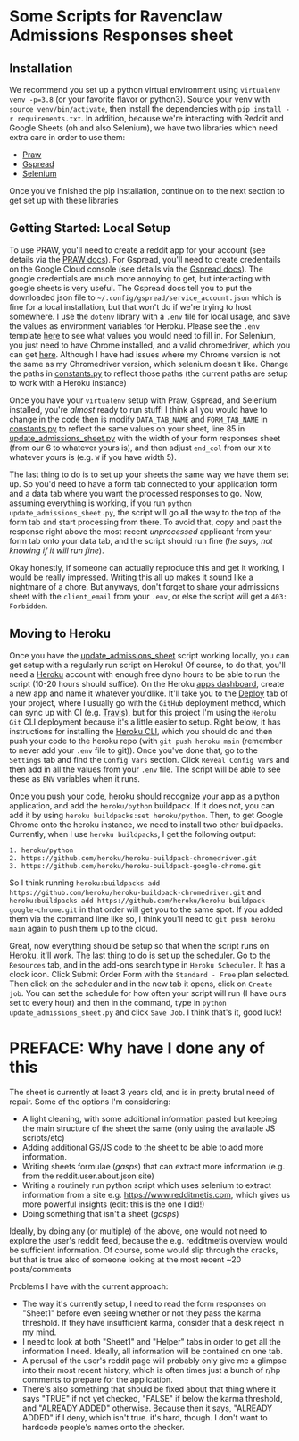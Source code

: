 # Some Scripts for Ravenclaw Admissions Responses sheet


## Installation
We recommend you set up a python virtual environment using `virtualenv venv -p=3.8` (or your favorite
flavor or python3). Source your venv with `source venv/bin/activate`, then install the dependencies with
`pip install -r requirements.txt`. In addition, because we're interacting with Reddit and Google Sheets
(oh and also Selenium), we have two libraries which need extra care in order to use them:
- [Praw](https://github.com/praw-dev/praw)
- [Gspread](https://github.com/burnash/gspread)
- [Selenium](https://github.com/SeleniumHQ/selenium)

Once you've finished the pip installation, continue on to the next section to get set up with these libraries

## Getting Started: Local Setup
To use PRAW, you'll need to create a reddit app for your account (see details via the 
[PRAW docs](https://praw.readthedocs.io/en/stable/getting_started/authentication.html)). 
For Gspread, you'll need to create credentails on the Google Cloud console (see details via the
[Gspread docs](https://docs.gspread.org/en/latest/oauth2.html)). The google credentials are much more
annoying to get, but interacting with google sheets is very useful. 
The Gspread docs tell you to put the downloaded json file to `~/.config/gspread/service_account.json` which is
fine for a local installation, but that won't do if we're trying to host somewhere. 
I use the `dotenv` library with a `.env` file for local usage,
and save the values as environment variables for Heroku. Please see the `.env` template [here](.env.template)
to see what values you would need to fill in. For Selenium, you just need to have Chrome installed,
and a valid chromedriver, which you can get [here](https://chromedriver.chromium.org/). Although I have had issues
where my Chrome version is not the same as my Chromedriver version, which selenium doesn't like. Change the paths in 
[constants.py](constants.py) to reflect those paths (the current paths are setup to work with a Heroku instance)


Once you have your `virtualenv` setup with Praw, Gspread, and Selenium installed, you're *almost* ready to 
run stuff! I think all you would have to change in the code then is modify `DATA_TAB_NAME` and `FORM_TAB_NAME` in 
[constants.py](constants.py) to reflect the same values on your sheet, line 85 in 
[update_admissions_sheet.py](update_admissions_sheet.py) with the width of your form responses sheet (from our 
6 to whatever yours is), and then adjust `end_col` from our `X` to whatever yours is (e.g. `W` if you have width 5).

The last thing to do is to set up your sheets the same way we have them set up. So you'd need to have a form tab connected
to your application form and a data tab where you want the processed responses to go. Now, assuming everything is working,
if you run `python update_admissions_sheet.py`, the script will go all the way to the top of the form tab and start
processing from there. To avoid that, copy and past the response right above the most recent *unprocessed* applicant 
from your form tab onto your data tab, and the script should run fine (*he says, not knowing if it will run fine*). 

Okay honestly, if someone can actually reproduce this and get it working, I would be really impressed. Writing this all 
up makes it sound like a nightmare of a chore. But anyways, don't forget to share your admissions sheet with the 
`client_email` from your `.env`, or else the script will get a `403: Forbidden`.

## Moving to Heroku
Once you have the [update_admissions_sheet](update_admissions_sheet.py) script working locally, you can get setup with
a regularly run script on Heroku! Of course, to do that, you'll need a [Heroku](https://www.heroku.com) account with
enough free dyno hours to be able to run the script (10-20 hours should suffice). On the Heroku 
[apps dashboard](https://dashboard.heroku.com/apps), create a new app and name it whatever you'dlike. It'll take you to the
[Deploy](https://dashboard.heroku.com/apps/for-deletion/deploy/heroku-git) tab of your project, where I usually 
go with the `GitHub` deployment method, which can sync up with CI (e.g. [Travis](https://www.travis-ci.com/)), but 
for this project I'm using the `Heroku Git` CLI deployment because it's a little easier to setup. Right below, it 
has instructions for installing the [Heroku CLI](https://devcenter.heroku.com/articles/heroku-cli), which you should 
do and then push your code to the heroku repo (with `git push heroku main` (remember to never add your `.env` file to git)). Once you've done that, go to the `Settings` tab and find the 
`Config Vars` section. Click `Reveal Config Vars` and then add in all the values from your `.env` file. The script will
be able to see these as `ENV` variables when it runs. 

Once you push your code, heroku should recognize your app as a python application, and add the `heroku/python` buildpack.
If it does not, you can add it by using `heroku buildpacks:set heroku/python`. Then, to get Google Chrome onto the heroku
instance, we need to install two other buildpacks. Currently, when I use `heroku buildpacks`, I get the following output:
```
1. heroku/python
2. https://github.com/heroku/heroku-buildpack-chromedriver.git
3. https://github.com/heroku/heroku-buildpack-google-chrome.git
```
So I think running `heroku:buildpacks add https://github.com/heroku/heroku-buildpack-chromedriver.git` and 
`heroku:buildpacks add https://github.com/heroku/heroku-buildpack-google-chrome.git` in that order will get you to the 
same spot. If you added them via the command line like so, I think you'll need to `git push heroku main` again to push 
them up to the cloud.

Great, now everything should be setup so that when the script runs on Heroku, it'll work. The last thing to do is
set up the scheduler. Go to the `Resources` tab, and in the add-ons search type in `Heroku Scheduler`. It 
has a clock icon. Click Submit Order Form with the `Standard - Free` plan selected. Then click on the scheduler
and in the new tab it opens, click on `Create job`. You can set the schedule for how often your script will run
(I have ours set to every hour) and then in the command, type in `python update_admissions_sheet.py` and click 
`Save Job`. I think that's it, good luck!

# PREFACE: Why have I done any of this
The sheet is currently at least 3 years old, and is in pretty brutal need of repair. Some of the options I'm considering:
- A light cleaning, with some additional information pasted but keeping the main structure of the sheet the same (only using the available JS scripts/etc)
- Adding additional GS/JS code to the sheet to be able to add more information.
- Writing sheets formulae (*gasps*) that can extract more information (e.g. from the reddit.user.about.json site)
- Writing a routinely run python script which uses selenium to extract information from a site e.g. 
https://www.redditmetis.com, which gives us more powerful insights (edit: this is the one I did!)
- Doing something that isn't a sheet (*gasps*)

Ideally, by doing any (or multiple) of the above, one would not need to explore the user's reddit feed, because the e.g. redditmetis overview would be sufficient information. Of course, some would slip through the cracks, but that is true also of someone looking at the most recent ~20 posts/comments

Problems I have with the current approach:
- The way it's currently setup, I need to read the form responses on "Sheet1" before even seeing whether or not they pass the karma threshold. If they have insufficient karma, consider that a desk reject in my mind.
- I need to look at both "Sheet1" and "Helper" tabs in order to get all the information I need. Ideally, all information will be contained on one tab.
- A perusal of the user's reddit page will probably only give me a glimpse into their most recent history, which is often times just a bunch of r/hp comments to prepare for the application.
- There's also something that should be fixed about that thing where it says "TRUE" if not yet checked, "FALSE" if below the karma threshold, and "ALREADY ADDED" otherwise. Because then it says, "ALREADY ADDED" if I deny, which isn't true. it's hard, though. I don't want to hardcode people's names onto the checker.